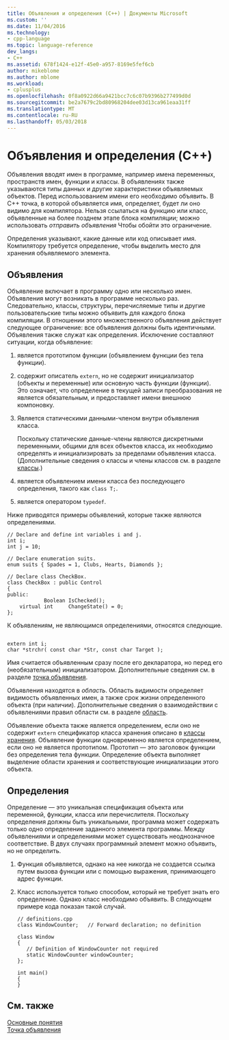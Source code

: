 ```yaml
---
title: Объявления и определения (C++) | Документы Microsoft
ms.custom: ''
ms.date: 11/04/2016
ms.technology:
- cpp-language
ms.topic: language-reference
dev_langs:
- C++
ms.assetid: 678f1424-e12f-45e0-a957-8169e5fef6cb
author: mikeblome
ms.author: mblome
ms.workload:
- cplusplus
ms.openlocfilehash: 0f8a0922d66a9421bcc7c6c07b9396b277499d0d
ms.sourcegitcommit: be2a7679c2bd80968204dee03d13ca961eaa31ff
ms.translationtype: MT
ms.contentlocale: ru-RU
ms.lasthandoff: 05/03/2018
---
```

# <a name="declarations-and-definitions-c"></a>Объявления и определения (C++)
Объявления вводят имен в программе, например имена переменных, пространств имен, функции и классы. В объявлениях также указываются типы данных и другие характеристики объявляемых объектов. Перед использованием имени его необходимо объявить. В C++ точка, в которой объявляется имя, определяет, будет ли оно видимо для компилятора. Нельзя ссылаться на функцию или класс, объявленные на более позднем этапе блока компиляции; можно использовать *отправить объявления* Чтобы обойти это ограничение.  
  
 Определения указывают, какие данные или код описывает имя. Компилятору требуется определение, чтобы выделить место для хранения объявляемого элемента.  
  
## <a name="declarations"></a>Объявления  
 Объявление включает в программу одно или несколько имен. Объявления могут возникать в программе несколько раз. Следовательно, классы, структуры, перечисляемые типы и другие пользовательские типы можно объявить для каждого блока компиляции. В отношении этого множественного объявления действует следующее ограничение: все объявления должны быть идентичными. Объявления также служат как определения. Исключение составляют ситуации, когда объявление:  
  
1.  является прототипом функции (объявлением функции без тела функции).  
  
2.  содержит описатель `extern`, но не содержит инициализатор (объекты и переменные) или основную часть функции (функции). Это означает, что определение в текущей записи преобразования не является обязательным, и предоставляет имени внешнюю компоновку.  
  
3.  Является статическими данными-членом внутри объявления класса.  
  
     Поскольку статические данные-члены являются дискретными переменными, общими для всех объектов класса, их необходимо определять и инициализировать за пределами объявления класса. (Дополнительные сведения о классы и члены классов см. в разделе [классы](../cpp/classes-and-structs-cpp.md).)  
  
4.  является объявлением имени класса без последующего определения, такого как `class T;`.  
  
5.  является оператором `typedef`.  
  
 Ниже приводятся примеры объявлений, которые также являются определениями.  
  
```  
// Declare and define int variables i and j.  
int i;  
int j = 10;  
  
// Declare enumeration suits.  
enum suits { Spades = 1, Clubs, Hearts, Diamonds };  
  
// Declare class CheckBox.  
class CheckBox : public Control  
{  
public:  
            Boolean IsChecked();  
    virtual int     ChangeState() = 0;  
};  
```  
  
 К объявлениям, не являющимся определениями, относятся следующие.  
  
```  
  
extern int i;  
char *strchr( const char *Str, const char Target );  
```  
  
 Имя считается объявленным сразу после его декларатора, но перед его (необязательным) инициализатором. Дополнительные сведения см. в разделе [точка объявления](../cpp/point-of-declaration-in-cpp.md).  
  
 Объявления находятся в *область*. Область видимости определяет видимость объявленных имен, а также срок жизни определенного объекта (при наличии). Дополнительные сведения о взаимодействии с объявлениями правил области см. в разделе [область](../cpp/scope-visual-cpp.md).  
  
 Объявление объекта также является определением, если оно не содержит `extern` спецификатор класса хранения описано в [классы хранения](storage-classes-cpp.md). Объявление функции одновременно является определением, если оно не является прототипом. Прототип — это заголовок функции без определения тела функции. Определение объекта выполняет выделение области хранения и соответствующие инициализации этого объекта.  
  
## <a name="definitions"></a>Определения  
 Определение — это уникальная спецификация объекта или переменной, функции, класса или перечислителя. Поскольку определения должны быть уникальными, программа может содержать только одно определение заданного элемента программы. Между объявлениями и определениями может существовать неоднозначное соответствие. В двух случаях программный элемент можно объявить, но не определить.  
  
1.  Функция объявляется, однако на нее никогда не создается ссылка путем вызова функции или с помощью выражения, принимающего адрес функции.  
  
2.  Класс используется только способом, который не требует знать его определение. Однако класс необходимо объявить. В следующем примере кода показан такой случай.  
  
    ```  
    // definitions.cpp  
    class WindowCounter;   // Forward declaration; no definition  
  
    class Window  
    {  
       // Definition of WindowCounter not required  
       static WindowCounter windowCounter;  
    };  
  
    int main()  
    {  
    }  
    ```  
  
## <a name="see-also"></a>См. также  
 [Основные понятия](../cpp/basic-concepts-cpp.md)   
 [Точка объявления](../cpp/point-of-declaration-in-cpp.md)